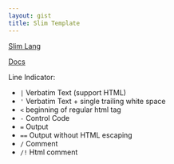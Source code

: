 ```yaml
---
layout: gist
title: Slim Template
---
```


[Slim Lang](http://slim-lang.com/)

[Docs](http://www.rubydoc.info/gems/slim/frames)

Line Indicator:
- `|` Verbatim Text (support HTML)
- `'` Verbatim Text + single trailing white space
- `<` beginning of regular html tag
- `-` Control Code
- `=` Output
- `==` Output without HTML escaping
- `/` Comment
- `/!` Html comment
